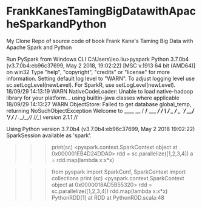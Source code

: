 # FrankKanesTamingBigDatawithApacheSparkandPython
My Clone Repo of source code of book Frank Kane's Taming Big Data with Apache Spark and Python

Run PySpark from Windows CLI
C:\Users\leo.liu>pyspark
Python 3.7.0b4 (v3.7.0b4:eb96c37699, May  2 2018, 19:02:22) [MSC v.1913 64 bit (AMD64)] on win32
Type "help", "copyright", "credits" or "license" for more information.
Setting default log level to "WARN".
To adjust logging level use sc.setLogLevel(newLevel). For SparkR, use setLogLevel(newLevel).
18/09/29 14:13:19 WARN NativeCodeLoader: Unable to load native-hadoop library for your platform... using builtin-java classes where applicable
18/09/29 14:13:27 WARN ObjectStore: Failed to get database global_temp, returning NoSuchObjectException
Welcome to
      ____              __
     / __/__  ___ _____/ /__
    _\ \/ _ \/ _ `/ __/  '_/
   /__ / .__/\_,_/_/ /_/\_\   version 2.1.1
      /_/

Using Python version 3.7.0b4 (v3.7.0b4:eb96c37699, May  2 2018 19:02:22)
SparkSession available as 'spark'.
>>> print(sc)
<pyspark.context.SparkContext object at 0x000001EB4D24DDA0>
>>> rdd = sc.parallelize([1,2,3,4])
>>> a = rdd.map(lambda x:x*x)

>>> from pyspark import SparkConf, SparkContext
>>> import collections
>>> print (sc)
<pyspark.context.SparkContext object at 0x0000018AD5B55320>
>>> rdd = sc.parallelize([1,2,3,4])
>>> rdd.map(lambda x:x*x)
PythonRDD[1] at RDD at PythonRDD.scala:48
